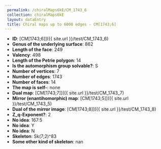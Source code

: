 ```yaml
--- 
 permalink: /chiralMaps6kE/CM_1743_6 
 collection: chiralMaps6kE
 layout: dataEntry
 title: Chiral maps up to 6000 edges - CM[1743;6]
---
```


- **ID**: [CM[1743;6]]({{ site.url }}/test/CM_1743_6)
- **Genus of the underlying surface**: 862
- **Length of the face**: 249
- **Valency**: 498
- **Length of the Petrie polygon**: 14
- **Is the automorphism group solvable?**: S
- **Number of vertices**: 7
- **Number of edges**: 1743
- **Number of faces**: 14
- **The map is self-**: none
- **Dual map**: [CM[1743;7]]({{ site.url }}/test/CM_1743_7)
- **Mirror (enantihomorphic) map**: [CM[1743;5]]({{ site.url }}/test/CM_1743_5)
- **Dual of the mirror image**: [CM[1743;8]]({{ site.url }}/test/CM_1743_8)
- **Z_q-Exponent?**: 2
- **No idea**:  167:5
- **No idea**: Y
- **No idea**: N
- **Skeleton**: Sk(7;2)^83
- **Some other kind of skeleton**: nan
